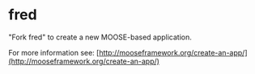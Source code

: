 fred
=====

"Fork fred" to create a new MOOSE-based application.

For more information see: [http://mooseframework.org/create-an-app/](http://mooseframework.org/create-an-app/)
